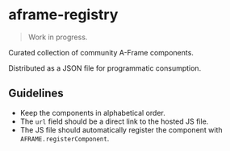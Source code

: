 # aframe-registry

> Work in progress.

Curated collection of community A-Frame components.

Distributed as a JSON file for programmatic consumption.

## Guidelines

- Keep the components in alphabetical order.
- The `url` field should be a direct link to the hosted JS file.
- The JS file should automatically register the component with `AFRAME.registerComponent`.
